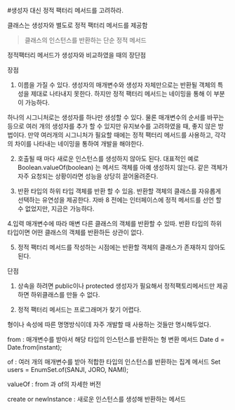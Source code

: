 #생성자 대신 정적 팩터리 메서드를 고려하라.

클래스는 생성자와 별도로 정적 팩터리 메서드를 제공함
   > 클래스의 인스턴스를 반환하는 단순 정적 메서드

정적팩터리 메서드가 생성자와 비교하였을 때의 장단점

장점
1. 이름을 가질 수 있다.
생성자의 매개변수와 생성자 자체만으로는 반환될 객체의 특성을 제대로 나타내지 못한다.
하지만 정적 팩터리 메서드는 네이밍을 통해 이 부분이 가능하다.

하나의 시그니처로는 생성자를 하나만 생성할 수 있다. 물론 매개변수의 순서를 바꾸는 등으로 여러 개의 생성자를 추가 할 수 있지만 유지보수를 고려하였을 때, 좋지 않은 방법이다.
만약 여러개의 시그니처가 필요할 때에는 정적 팩터리 메서드를 사용하고, 각각의 차이를 나타내는 네이밍을 통하여 개발을 해야한다.

2. 호출될 때 마다 새로운 인스턴스를 생성하지 않아도 된다.
대표적인 예로
Boolean.valueOf(boolean) 는 메서드 객체를 아예 생성하지 않는다.
같은 객체가 자주 요청되는 상황이라면 성능을 상당히 끌어올려준다.

3. 반환 타입의 하위 타입 객체를 반환 할 수 있음.
반환할 객체의 클래스를 자유롭게 선택하는 유연성을 제공한다.
자바 8 전에는 인터페이스에 정적 메서드를 선언 할 수 없었지만, 지금은 가능하다.

4.입력 매개변수에 따라 매변 다른 클래스의 객체를 반환할 수 있따.
반환 타입의 하위 타입이면 어떤 클래스의 객체를 반환하든 상관이 없다.

5. 정적 팩터리 메서드를 작성하는 시점에는 반환할 객체의 클래스가 존재하지 않아도 된다.


단점
1. 상속을 하려면 public이나 protected 생성자가 필요해서 정적팩토리메서드만 제공하면 하위클래스를 만들 수 없다.

2. 정적 팩터리 메서드는 프로그래머가 찾기 어렵다.


형이나 속성에 따른 명명방식이데 자주 개발할 때 사용하는 것들만 명시해두었다.

from : 매개변수를 받아서 해당 타입의 인스턴스를 반환하는 형 변환 메서드
Date d = Date.from(instant);

of : 여러 개의 매개변수를 받아 적합한 타입의 인스턴스를 반환하는 집계 메서드
Set<User> users = EnumSet.of(SANJI, JORO, NAMI);

valueOf : from 과 of의 자세한 버전

create or newInstance :  새로운 인스턴스를 생성해 반환하는 메서드
